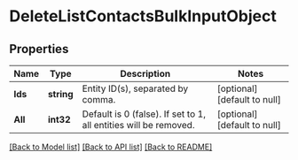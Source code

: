 # DeleteListContactsBulkInputObject

## Properties
Name | Type | Description | Notes
------------ | ------------- | ------------- | -------------
**Ids** | **string** | Entity ID(s), separated by comma. | [optional] [default to null]
**All** | **int32** | Default is 0 (false). If set to 1, all entities will be removed. | [optional] [default to null]

[[Back to Model list]](../README.md#documentation-for-models) [[Back to API list]](../README.md#documentation-for-api-endpoints) [[Back to README]](../README.md)


